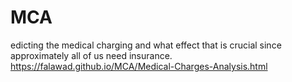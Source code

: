 # MCA
edicting the medical charging and what effect that is crucial since approximately all of us need insurance. 
https://falawad.github.io/MCA/Medical-Charges-Analysis.html
